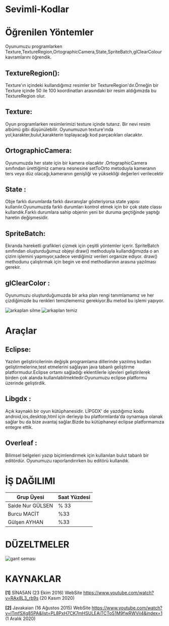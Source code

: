 # Sevimli-Kodlar

# Öğrenilen Yöntemler
Oyunumuzu programlarken Texture,TextureRegion,OrtographicCamera,State,SpriteBatch,glClearColour kavramlarını öğrendik.
## TextureRegion():
Texture'ın içindeki kullandığımız resimler bir TextureRegion'dır.Örneğin bir Texture içinde 50 ile 100 koordinatları arasındaki bir resim aldığımızda bu TextureRegion olur.
## Texture:
Oyun programlarken resimlerimizi texture içinde tutarız. Bir nevi resim albümü gibi düşünülebilir. Oyunumuzun texture'ında yol,karakter,bulut,karakterin toplayacağı kod parçacıkları olacaktır.

## OrtographicCamera:

Oyunumuzda  her state için bir kamera olacaktır .OrtographicCamera sınıfından ürettiğimiz  camera nesnesine setToOrto metoduyla kameranın ters veya düz olacağı,kameranın genişliği ve yüksekliği değerleri verilecektir

## State :
Obje farklı durumlarda farklı davranışlar gösteriyorsa state yapısı kullanılır.Oyunumuzda farklı durumları kontrol etmek için bir çok state classı kullandık.Farklı durumlara sahip objenin yeni bir duruma geçtiğinde yaptığı haretin değişmesidir.
## SpriteBatch:
Ekranda hareketli grafikleri çizmek için çeşitli yöntemler içerir. SpriteBatch sınıfından oluşturduğumuz objeyi draw() methoduyla kullandığımızda o an çizim işlemini yapmıyor,sadece verdiğimiz verileri organize ediyor. draw() methodunu çalıştırmak için begin ve end methodlarının arasına yazılması gerekir. 


## glClearColor : 
Oyunumuzu oluşturduğumuzda bir arka plan rengi tanımlamamız ve her çizdiğimizde bu renkleri temizlememiz gerekiyor.Bu metod bu işlemi yapıyor.

![arkaplan silme](https://1.bp.blogspot.com/-mpr3ty4vU_A/X_DrkSD804I/AAAAAAAAAhQ/7HY1gOX6xlQNRaZDuKkLORNMAGFLY6oyQCLcBGAsYHQ/s560/pis%2Bhali.JPG)
![arkaplan temiz](https://1.bp.blogspot.com/-Syow_vFXLPE/X_Drkf02JcI/AAAAAAAAAhM/1dGp9IiPT4sjjkpNxtTrEx4algBEYWF4QCLcBGAsYHQ/s500/temiz%2Bhali.JPG)


#  Araçlar
## Eclipse:
Yazılım geliştiricilerinin değişik programlama dillerinde yazılmış kodları geliştirmelerine,test etmelerini sağlayan java tabanlı geliştirme platformudur.Eclipse ortamı sağladığı eklentilerle işlevleri geliştirilerek birden çok alanda kullanılabilmektedir.Oyunumuzu eclipse platformu üzerinde geliştirdik.
##  Libgdx :
Açık kaynaklı bir oyun kütüphanesidir. LİPGDX' de yazdığımız kodu android,ios,desktop,html için derleyip bu platformlarda'da oynamaya olanak sağlar bu da bize avantaj sağlar.Bizde bu kütüphaneyi eclipse platformamıza entegre ettik.

##  Overleaf :
Bilimsel belgeleri yazıp biçimlendirmek için kullanılan bulut tabanlı bir editördür. Oyunumuzu raporlandırırken  bu editörü kullandık.

# İŞ DAĞILIMI

|Grup Üyesi   	| Saat Yüzdesi   	|     	
|---	|---	|	
|   Saide  Nur GÜLSEN	|  % 33	|   	  	
|Burcu MACİT	|%33	|   	
 |   Gülşen AYHAN	 | 	%33	|
 
 
 # DÜZELTMELER 
 
 ![gant seması](https://1.bp.blogspot.com/-mpr3ty4vU_A/X_DrkSD804I/AAAAAAAAAhQ/7HY1gOX6xlQNRaZDuKkLORNMAGFLY6oyQCLcBGAsYHQ/s560/pis%2Bhali.JPG)
 
 # KAYNAKLAR
 **[1]** SİNA5AN (23 Ekim 2016)  WebSite https://www.youtube.com/watch?v=RAx8L3_rb9s (20 Kasım 2020)
 
 **[2]** Javakaian (16 Ağustos 2015) WebSite https://www.youtube.com/watch?v=lTmfSXg85PA&list=PL8PxH7CK7mHSULEAiTCToS1M9fwRWVii4&index=1 (1 Aralık 2020)


